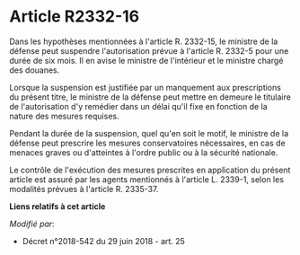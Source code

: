 # Article R2332-16

Dans les hypothèses mentionnées à l'article R. 2332-15, le ministre de la défense peut suspendre l'autorisation prévue à
l'article R. 2332-5 pour une durée de six mois. Il en avise le ministre de l'intérieur et le ministre chargé des douanes.

Lorsque la suspension est justifiée par un manquement aux prescriptions du présent titre, le ministre de la défense peut
mettre en demeure le titulaire de l'autorisation d'y remédier dans un délai qu'il fixe en fonction de la nature des mesures
requises.

Pendant la durée de la suspension, quel qu'en soit le motif, le ministre de la défense peut prescrire les mesures
conservatoires nécessaires, en cas de menaces graves ou d'atteintes à l'ordre public ou à la sécurité nationale.

Le contrôle de l'exécution des mesures prescrites en application du présent article est assuré par les agents mentionnés à
l'article L. 2339-1, selon les modalités prévues à l'article R. 2335-37.

**Liens relatifs à cet article**

_Modifié par_:

  - Décret n°2018-542 du 29 juin 2018 - art. 25
